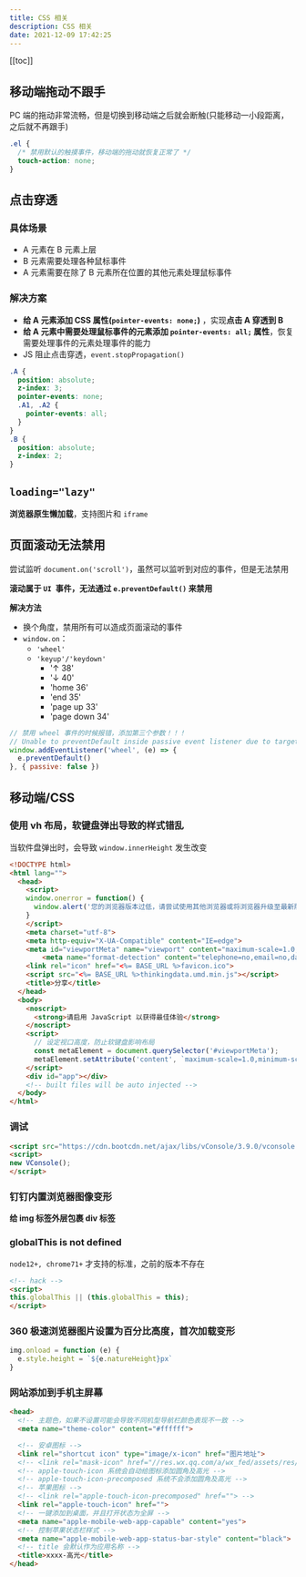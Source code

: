 ```yaml
---
title: CSS 相关
description: CSS 相关
date: 2021-12-09 17:42:25
---
```


[[toc]]

## 移动端拖动不跟手

PC 端的拖动非常流畅，但是切换到移动端之后就会断触(只能移动一小段距离，之后就不再跟手)


```css
.el {
  /* 禁用默认的触摸事件，移动端的拖动就恢复正常了 */
  touch-action: none;
}
```

## 点击穿透

### 具体场景

- A 元素在 B 元素上层
- B 元素需要处理各种鼠标事件
- A 元素需要在除了 B 元素所在位置的其他元素处理鼠标事件

### 解决方案

- **给 A 元素添加 CSS 属性(`pointer-events: none;`)** ，实现**点击 A 穿透到 B**
- **给 A 元素中需要处理鼠标事件的元素添加 `pointer-events: all;` 属性**，恢复需要处理事件的元素处理事件的能力
- JS 阻止点击穿透，`event.stopPropagation()`

```scss
.A {
  position: absolute;
  z-index: 3;
  pointer-events: none;
  .A1, .A2 {
    pointer-events: all;
  }
}
.B {
  position: absolute;
  z-index: 2;
}
```

## `loading="lazy"`

**浏览器原生懒加载**，支持图片和 `iframe`

## 页面滚动无法禁用

尝试监听 `document.on('scroll')`，虽然可以监听到对应的事件，但是无法禁用

**滚动属于 `UI `事件，无法通过 `e.preventDefault()` 来禁用**

**解决方法**
  - 换个角度，禁用所有可以造成页面滚动的事件
  - `window.on`：
    - `'wheel'`
    - `'keyup'/'keydown'`
      - '↑ 38'
      - '↓ 40'
      - 'home 36'
      - 'end 35'
      - 'page up 33'
      - 'page down 34'

```js
// 禁用 wheel 事件的时候报错，添加第三个参数！！！
// Unable to preventDefault inside passive event listener due to target being
window.addEventListener('wheel', (e) => {
  e.preventDefault()
}, { passive: false })
```

## 移动端/CSS

### 使用 vh 布局，软键盘弹出导致的样式错乱

当软件盘弹出时，会导致 `window.innerHeight` 发生改变

```html
<!DOCTYPE html>
<html lang="">
  <head>
    <script>
    window.onerror = function() {
      window.alert('您的浏览器版本过低，请尝试使用其他浏览器或将浏览器升级至最新版本后重试！');
    }
    </script>
    <meta charset="utf-8">
    <meta http-equiv="X-UA-Compatible" content="IE=edge">
    <meta id="viewportMeta" name="viewport" content="maximum-scale=1.0,minimum-scale=1.0,user-scalable=0,width=device-width,initial-scale=1.0">
		<meta name="format-detection" content="telephone=no,email=no,date=no,address=no">
    <link rel="icon" href="<%= BASE_URL %>favicon.ico">
    <script src="<%= BASE_URL %>thinkingdata.umd.min.js"></script>
    <title>分享</title>
  </head>
  <body>
    <noscript>
      <strong>请启用 JavaScript 以获得最佳体验</strong>
    </noscript>
    <script>
      // 设定视口高度，防止软键盘影响布局
      const metaElement = document.querySelector('#viewportMeta');
      metaElement.setAttribute('content', `maximum-scale=1.0,minimum-scale=1.0,user-scalable=0,width=device-width,initial-scale=1.0,height=${window.innerHeight}`);  
    </script>
    <div id="app"></div>
    <!-- built files will be auto injected -->
  </body>
</html>
```

### 调试

```html
<script src="https://cdn.bootcdn.net/ajax/libs/vConsole/3.9.0/vconsole.min.js"></script>
<script>
new VConsole();
</script>
```

### 钉钉内置浏览器图像变形

**给 img 标签外层包裹 div 标签**

### globalThis is not defined

`node12+, chrome71+` 才支持的标准，之前的版本不存在

```html
<!-- hack -->
<script>
this.globalThis || (this.globalThis = this);
</script>
```

### 360 极速浏览器图片设置为百分比高度，首次加载变形

```js
img.onload = function (e) {
  e.style.height = `${e.natureHeight}px`
}
```

### 网站添加到手机主屏幕

```html
<head>
  <!-- 主题色，如果不设置可能会导致不同机型导航栏颜色表现不一致 -->
  <meta name="theme-color" content="#ffffff">

  <!-- 安卓图标 -->
  <link rel="shortcut icon" type="image/x-icon" href="图片地址">
  <!-- <link rel="mask-icon" href="//res.wx.qq.com/a/wx_fed/assets/res/MjliNWVm.svg" color="#4C4C4C" reportloaderror=""> -->
  <!-- apple-touch-icon 系统会自动给图标添加圆角及高光 -->
  <!-- apple-touch-icon-precomposed 系统不会添加圆角及高光 -->
  <!-- 苹果图标 -->
  <!-- <link rel="apple-touch-icon-precomposed" href=""> -->
  <link rel="apple-touch-icon" href="">
  <!-- 一键添加到桌面，并且打开状态为全屏 -->
  <meta name="apple-mobile-web-app-capable" content="yes">
  <!-- 控制苹果状态栏样式 -->
  <meta name="apple-mobile-web-app-status-bar-style" content="black">
  <!-- title 会默认作为应用名称 -->
  <title>xxxx-高光</title>
</head>
```
